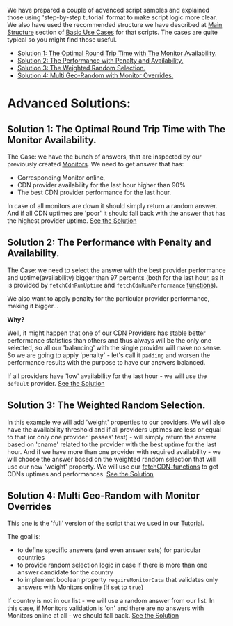 We have prepared a couple of advanced script samples and explained those using 'step-by-step tutorial' format to make script logic more clear. We also have used the recommended structure we have described at [Main Structure](Basic-Use-Cases#basic-structure) section of [Basic Use Cases](Basic-Use-Cases) for that scripts. The cases are quite typical so you might find those useful.

* [Solution 1: The Optimal Round Trip Time with The Monitor Availability.](Solution-1)
* [Solution 2: The Performance with Penalty and Availability.](Solution-2)
* [Solution 3: The Weighted Random Selection.](Solution-3)
* [Solution 4: Multi Geo-Random with Monitor Overrides.](Solution-4)

# Advanced Solutions: <a name="advanced-solutions"></a> 
## Solution 1: The Optimal Round Trip Time with The Monitor Availability. <a name="solution1"></a>

The Case: we have the bunch of answers, that are inspected by our previously created [Monitors](https://panel.perfops.net/monitors). 
We need to get answer that has:
* Corresponding Monitor online, 
* CDN provider availability for the last hour higher than 90%
* The best CDN provider performance for the last hour. 

In case of all monitors are down it should simply return a random answer. And if all CDN uptimes are 'poor' it should fall back with the answer that has the highest provider uptime. [See the Solution](Solution-1)
## Solution 2: The Performance with Penalty and Availability. <a name="solution2"></a>
The Case: we need to select the answer with the best provider performance and uptime(availability) bigger than 97 percents (both for the last hour, as it is provided by `fetchCdnRumUptime` and `fetchCdnRumPerformance` [functions](Custom-Answers-API#fetchcdnrumuptime)). 

We also want to apply penalty for the particular provider performance, making it bigger...

**Why?**

Well, it might happen that one of our CDN Providers has stable better performance statistics than others and thus always will be the only one selected, so all our 'balancing' with the single provider will make no sense. So we are going to apply 'penalty' - let's call it `padding` and worsen the performance results with the purpose to have our answers balanced.

If all providers have 'low' availability for the last hour - we will use the `default` provider. [See the Solution](Solution-2) 
## Solution 3: The Weighted Random Selection. <a name="solution3"></a>
In this example we will add 'weight' properties to our providers. We will also have the availability threshold and if all providers uptimes are less or equal to that (or only one provider 'passes' test) - will simply return the answer based on 'cname' related to the provider with the best uptime for the last hour. And if we have more than one provider with required availability - we will choose the answer based on the weighted random selection that will use our new 'weight' property. We will use our [fetchCDN-functions](Custom-Answers-API#fetchcdnrumuptime) to get CDNs uptimes and performances. [See the Solution](Solution-3)
## Solution 4: Multi Geo-Random with Monitor Overrides <a name="solution4"></a>
This one is the 'full' version of the script that we used in our [Tutorial](Tutorial#countrieswithrandom). 

The goal is:
* to define specific answers (and even answer sets) for particular countries
* to provide random selection logic in case if there is more than one answer candidate for the country 
* to implement boolean property `requireMonitorData` that validates only answers with Monitors online (if set to `true`)

If country is not in our list - we will use a random answer from our list. In this case, if Monitors validation is 'on' and there are no answers with Monitors online at all - we should fall back. [See the Solution](Solution-4)
